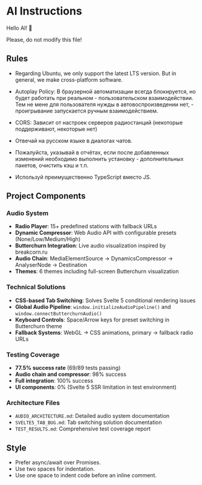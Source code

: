 # AI Instructions

Hello AI! 👋

Please, do not modify this file!

## Rules

- Regarding Ubuntu, we only support the latest LTS version. But in general, we make cross-platform software.

- Autoplay Policy: В браузерной автоматизации всегда блокируется, но будет работать при реальном - пользовательском взаимодействии. Тем не мене для пользователя нужды в автовоспроизведении нет, - проигрывание запускается ручным взаимодействием.
- CORS: Зависит от настроек серверов радиостанций (некоторые поддерживают, некоторые нет)
- Отвечай на русском языке в диалогах чатов.
- Пожалуйста, указывай в отчётах, если после добавленных изменений необходимо выполнить установку - дополнительных пакетов, очистить кэш и т.п.

- Используй преимущественно TypeScript вместо JS.

## Project Components

### Audio System
- **Radio Player**: 15+ predefined stations with fallback URLs
- **Dynamic Compressor**: Web Audio API with configurable presets (None/Low/Medium/High)
- **Butterchurn Integration**: Live audio visualization inspired by breakcorn.ru
- **Audio Chain**: MediaElementSource → DynamicsCompressor → AnalyserNode → Destination
- **Themes**: 6 themes including full-screen Butterchurn visualization

### Technical Solutions
- **CSS-based Tab Switching**: Solves Svelte 5 conditional rendering issues
- **Global Audio Pipeline**: `window.initializeAudioPipeline()` and `window.connectButterchurnAudio()`
- **Keyboard Controls**: Space/Arrow keys for preset switching in Butterchurn theme
- **Fallback Systems**: WebGL → CSS animations, primary → fallback radio URLs

### Testing Coverage
- **77.5% success rate** (69/89 tests passing)
- **Audio chain and compressor**: 98% success
- **Full integration**: 100% success
- **UI components**: 0% (Svelte 5 SSR limitation in test environment)

### Architecture Files
- `AUDIO_ARCHITECTURE.md`: Detailed audio system documentation
- `SVELTE5_TAB_BUG.md`: Tab switching solution documentation
- `TEST_RESULTS.md`: Comprehensive test coverage report

## Style

- Prefer async/await over Promises.
- Use two spaces for indentation.
- Use one space to indent code before an inline comment.